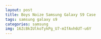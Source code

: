 ```yaml
---
layout: post
title: Boys Noize Samsung Galaxy S9 Case
tags: samsung galaxy s9
categories: samsung
img: 16ZcBkIUlkoTykPg_U7-mIfAvh6UT-u6Y
---
```


